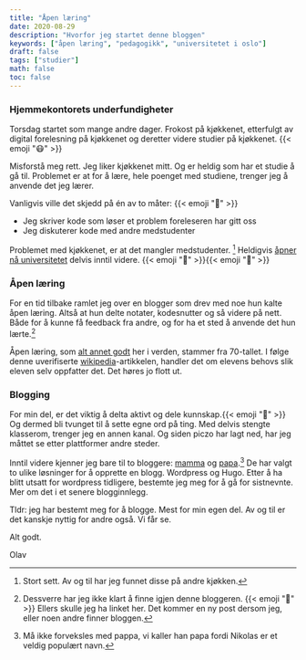 ```yaml
---
title: "Åpen læring"
date: 2020-08-29
description: "Hvorfor jeg startet denne bloggen"
keywords: ["åpen læring", "pedagogikk", "universitetet i oslo"]
draft: false
tags: ["studier"]
math: false
toc: false
---
```


### Hjemmekontorets underfundigheter 

Torsdag startet som mange andre dager. Frokost på kjøkkenet, etterfulgt av digital forelesning på kjøkkenet og deretter videre studier på kjøkkenet. {{< emoji ":mask:" >}}

Misforstå meg rett. Jeg liker kjøkkenet mitt. Og er heldig som har et studie å gå til. Problemet er at for å lære, hele poenget med studiene, trenger jeg å anvende det jeg lærer.

Vanligvis ville det skjedd på én av to måter: {{< emoji ":school:" >}}
- Jeg skriver kode som løser et problem foreleseren har gitt oss
- Jeg diskuterer kode med andre medstudenter

Problemet med kjøkkenet, er at det mangler medstudenter. [^1] Heldigvis [åpner nå universitetet](https://www.uio.no/om/aktuelt/aktuelle-saker/2020/studiestart-host-2020.html) delvis inntil videre. {{< emoji ":tada:" >}}{{< emoji ":tada:" >}}

### Åpen læring
For en tid tilbake ramlet jeg over en blogger som drev med noe hun kalte åpen læring. Altså at hun delte notater, kodesnutter og så videre på nett. Både for å kunne få feedback fra andre, og for ha et sted å anvende det hun lærte.[^2]

Åpen læring, som [alt annet godt](https://en.wikipedia.org/wiki/Boney_M.) her i verden, stammer fra 70-tallet. I følge denne uverifiserte [wikipedia](https://en.wikipedia.org/wiki/Open_learning)-artikkelen, handler det om elevens behovs slik eleven selv oppfatter det. Det høres jo flott ut.

### Blogging
For min del, er det viktig å delta aktivt og dele kunnskap.{{< emoji ":raising_hand:" >}} Og dermed bli tvunget til å sette egne ord på ting. Med delvis stengte klasserom, trenger jeg en annen kanal. Og siden piczo har lagt ned, har jeg måttet se etter plattformer andre steder.

Inntil videre kjenner jeg bare til to bloggere: [mamma](https://tonetrinn.wordpress.com/) og [papa](https://hacky.software/).[^3] De har valgt to ulike løsninger for å opprette en blogg. Wordpress og Hugo. Etter å ha blitt utsatt for wordpress tidligere, bestemte jeg meg for å gå for sistnevnte. Mer om det i et senere blogginnlegg.

Tldr: jeg har bestemt meg for å blogge. Mest for min egen del. Av og til er det kanskje nyttig for andre også. Vi får se.

Alt godt.

Olav

[^1]: Stort sett. Av og til har jeg funnet disse på andre kjøkken.
[^2]: Dessverre har jeg ikke klart å finne igjen denne bloggeren. {{< emoji ":facepalm:" >}} Ellers skulle jeg ha linket her. Det kommer en ny post dersom jeg, eller noen andre finner bloggen. 
[^3]: Må ikke forveksles med pappa, vi kaller han papa fordi Nikolas er et veldig populært navn.
